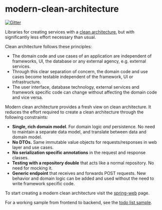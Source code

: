 # modern-clean-architecture
[![Gitter](https://badges.gitter.im/requirementsascode/community.svg)](https://gitter.im/requirementsascode/community?utm_source=badge&utm_medium=badge&utm_campaign=pr-badge)

Libraries for creating services with a [clean architecture](https://blog.cleancoder.com/uncle-bob/2012/08/13/the-clean-architecture.html), but with significantly less effort necessary than usual.

Clean architecture follows these principles:
* The domain code and use cases of an application are independent of frameworks, UI, the database or any external agency, e.g. external services.
* Through this clear separation of concern, the domain code and use cases become testable independent of the framework, UI or infrastructure.
* The user interface, database technology, external services and framework specific code can change without affecting the domain code and vice versa.

Modern clean architecture provides a fresh view on clean architecture. It reduces the effort required to create a clean architecture through the following constraints:
* **Single, rich domain model**. For domain logic *and* persistence. No need to maintain a separate data model, and translate between data and domain model.
* **No DTOs.** Same immutable value objects for requests/responses in web layer and use cases. 
* **No serialization specific annotations** in the request and response classes.
* **Testing with a repository double** that acts like a normal repository. No need for mocking it.
* **Generic endpoint** that receives and forwards POST requests. New behavior and domain logic can be added and used without the need to write framework specific code.

To start creating a modern clean architecture visit the [spring-web](https://github.com/bertilmuth/modern-clean-architecture/tree/main/spring-web) page.

For a working sample from frontend to backend, see the [todo list sample](https://github.com/bertilmuth/modern-clean-architecture/tree/main/samples/todolist).

